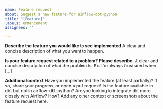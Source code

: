 ```yaml
---
name: Feature request
about: Suggest a new feature for airflow-dbt-python
title: "[Feature]"
labels: enhancement
assignees: ''

---
```


**Describe the feature you would like to see implemented**
A clear and concise description of what you want to happen.

**Is your feature request related to a problem? Please describe.**
A clear and concise description of what the problem is. Ex. I'm always frustrated when [...]

**Additional context**
Have you implemented the feature (at least partially)? If so, share your progress, or open a pull request! 
Is the feature available in dbt but not in airflow-dbt-python?
Are you looking to integrate dbt more closely with Airflow? How?
Add any other context or screenshots about the feature request here.
